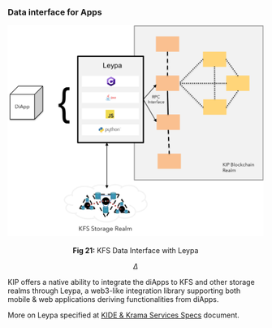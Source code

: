 ### Data interface for Apps

![KFS Data Interface with Leypa](../images/tech-primer/KFS-Data-Interface.png)

<p align="center"> <b>Fig 21:</b> KFS Data Interface with Leypa <sup><a href="#references"></a></sup> </p>

$$
\Delta
$$

KIP offers a native ability to integrate the diApps to KFS and other storage realms through Leypa, a web3-like integration library supporting both mobile & web applications deriving functionalities from diApps.

More on Leypa specified at [KIDE & Krama Services Specs](/pages/specs/kide/kide-specs.md) document.